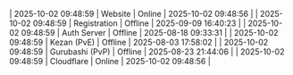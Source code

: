 | 2025-10-02 09:48:59 | Website | Online | 2025-10-02 09:48:56 |
| 2025-10-02 09:48:59 | Registration | Offline | 2025-09-09 16:40:23 |
| 2025-10-02 09:48:59 | Auth Server | Offline | 2025-08-18 09:33:31 |
| 2025-10-02 09:48:59 | Kezan (PvE) | Offline | 2025-08-03 17:58:02 |
| 2025-10-02 09:48:59 | Gurubashi (PvP) | Offline | 2025-08-23 21:44:06 |
| 2025-10-02 09:48:59 | Cloudflare | Online | 2025-10-02 09:48:56 |
